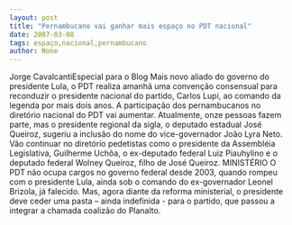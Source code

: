 ```yaml
---
layout: post
title: "Pernambucano vai ganhar mais espaço no PDT nacional"
date: 2007-03-08
tags: espaço,nacional,pernambucano
author: None
---
```

Jorge CavalcantiEspecial para o Blog
Mais novo aliado do governo do presidente Lula, o PDT realiza amanhã uma convenção consensual para reconduzir o presidente nacional do partido, Carlos Lupi, ao comando da legenda por mais dois anos.
A participação dos pernambucanos no diretório nacional do PDT vai aumentar. 
Atualmente, onze pessoas fazem parte, mas o presidente regional da sigla, o deputado estadual José Queiroz, sugeriu a inclusão do nome do vice-governador João Lyra Neto.
Vão continuar no diretório pedetistas como o presidente da Assembléia Legislativa, Guilherme Uchôa, o ex-deputado federal Luiz Piauhylino e o deputado federal Wolney Queiroz, filho de José Queiroz.
MINISTÉRIO
O PDT não ocupa cargos no governo federal desde 2003, quando rompeu com o presidente Lula, ainda sob o comando do ex-governador Leonel Brizola, já falecido. 
Mas, agora diante da reforma ministerial, o presidente deve ceder uma pasta – ainda indefinida - para o partido, que passou a integrar a chamada coalizão do Planalto. 